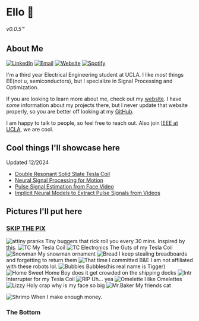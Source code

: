# Ello 🦇
###### v0.0.5™️

## About Me

[![LinkedIn](https://img.shields.io/badge/LinkedIn-0077B5?style=flat-square&logo=linkedin&logoColor=white)](https://www.linkedin.com/in/sanjitsarda/)
[![Email](https://img.shields.io/badge/Email-D14836?style=flat-square&logo=gmail&logoColor=white)](mailto:sanjitsarda4@gmail.com)
[![Website](https://img.shields.io/badge/Website-FF5722?style=flat-square&logo=google-chrome&logoColor=white)](https://sanjitsarda.com/)
[![Spotify](https://img.shields.io/badge/Spotify-1ED760?style=flat-square&logo=spotify&logoColor=white)](https://open.spotify.com/user/5bc0pbn945ysud6gky5r0uic9)


I'm a third year Electrical Engineering student at UCLA. I like *most* things EE(not u, semiconductors), but I specialize in Signal Processing and Optimization. 

If you are looking to learn more about me, check out my [website](https://sanjitsarda.com/). I have *some* information about my projects there, but I never update that website properly, so you are better off looking at my [GitHub](https://github.com/Sanjit1).

I am happy to talk to people, so feel free to reach out. Also join [IEEE at UCLA](https://discord.gg/UHjbHfpw76), we are cool.


## Cool things I'll showcase here
Updated 12/2024
 - [Double Resonant Solid State Tesla Coil](https://hackaday.io/project/196356-drsstc-1)
 - [Neural Signal Processing for Motion](https://github.com/Sanjit1/NSP-ECE-189-Kao)
 - [Pulse Signal Estimation from Face Video](https://github.com/Sanjit1/PPG-ECE-189-Kadambi)
 - [Implicit Neural Models to Extract Pulse Signals from Videos](https://implicitppg.github.io/)

## Pictures I'll put here
### [SKIP THE PIX](#the-bottom)
![attiny pranks](./media/attiny%20pranks.jpg)
Tiny buggers that rick roll you every 30 mins. Inspired by [this](https://hackaday.io/project/28657/instructions).
![TC](./media/TC.jpg)
My Tesla Coil
![TC Electronics](./media/TCelec.jpg)
The Guts of my Tesla Coil
![Snowman](./media/snowman.jpg)
My snowman ornament
![Bread](./media/bread.jpg)
I keep stealing breadboards and forgetting to return them
![That time I committed B&E](./media/b%20and%20e.jpg) I am not affiliated with these robots lol.
![Bubbles](./media/bubbles%201.jpg)
Bubbles(his real name is Tigger)
![Home Sweet Home](./media/home%20sweet%20home.jpg)
Boy does it get crowded on the shipping docks
![Intr](./media/intr.jpg)
Interrupter for my Tesla Coil
![RIP](./media/keto.jpeg)
Uh... yea
![Omelette](./media/lette.jpg)
I like Omelettes
![Lizzy](./media/lizzy.jpg)
Holy crap why is my face so big
![Mr.Baker](./media/mr.baker.jpg)
My friends cat

![Shrimp](./media/shrimp.jpg)
When I make enough money.

### The Bottom